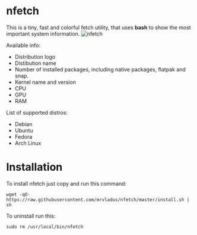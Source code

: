 # nfetch
This is a tiny, fast and colorful fetch utility, that uses **bash** to show the most important system information.
![nfetch](https://user-images.githubusercontent.com/64690334/203750002-0d4e53de-68ef-416c-8c7d-3515af51b354.png)

Available info:
- Distribution logo
- Distibution name
- Number of installed packages, including native packages, flatpak and snap.
- Kernel name and version
- CPU
- GPU
- RAM

List of supported distros:
- Debian
- Ubuntu
- Fedora
- Arch Linux

# Installation
To install nfetch just copy and run this command:
```
wget -qO- https://raw.githubusercontent.com/mrvladus/nfetch/master/install.sh | sh
```
To uninstall run this:
```
sudo rm /usr/local/bin/nfetch
```
